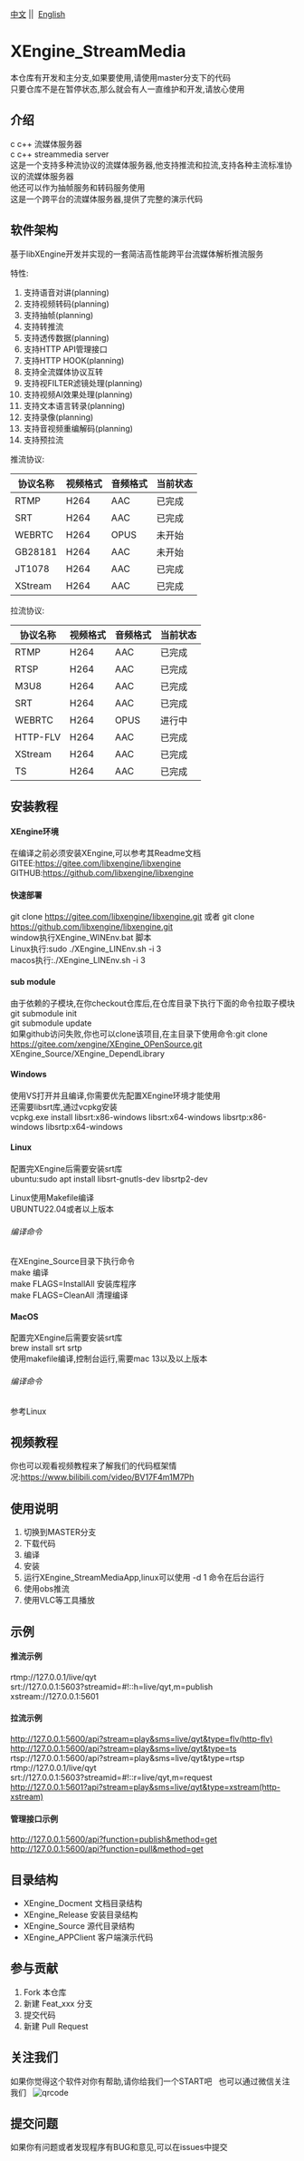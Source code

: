 [中文](README.md) ||  [English](README.en.md)  

# XEngine_StreamMedia

本仓库有开发和主分支,如果要使用,请使用master分支下的代码  
只要仓库不是在暂停状态,那么就会有人一直维护和开发,请放心使用

## 介绍

c c++ 流媒体服务器  
c c++ streammedia server  
这是一个支持多种流协议的流媒体服务器,他支持推流和拉流,支持各种主流标准协议的流媒体服务器  
他还可以作为抽帧服务和转码服务使用  
这是一个跨平台的流媒体服务器,提供了完整的演示代码

## 软件架构
基于libXEngine开发并实现的一套简洁高性能跨平台流媒体解析推流服务  

特性:
1. 支持语音对讲(planning)
2. 支持视频转码(planning)
3. 支持抽帧(planning)
4. 支持转推流
5. 支持透传数据(planning)
6. 支持HTTP API管理接口
7. 支持HTTP HOOK(planning)
8. 支持全流媒体协议互转
9. 支持视FILTER滤镜处理(planning)
10. 支持视频AI效果处理(planning)
11. 支持文本语言转录(planning)
12. 支持录像(planning)
13. 支持音视频重编解码(planning)
14. 支持预拉流

推流协议:

| 协议名称 | 视频格式  | 音频格式 | 当前状态 |
| -------- | --------- | -------- | -------- |
| RTMP     | H264      | AAC      | 已完成   |
| SRT      | H264      | AAC      | 已完成   |
| WEBRTC   | H264      | OPUS     | 未开始   |
| GB28181  | H264      | AAC      | 未开始   |
| JT1078   | H264      | AAC      | 已完成   |
| XStream  | H264      | AAC      | 已完成   |
  
拉流协议:

| 协议名称 | 视频格式  | 音频格式 | 当前状态 |
| -------- | --------- | -------- | -------- |
| RTMP     | H264      | AAC      | 已完成   |
| RTSP     | H264      | AAC      | 已完成   |
| M3U8     | H264      | AAC      | 已完成   |
| SRT      | H264      | AAC      | 已完成   |
| WEBRTC   | H264      | OPUS     | 进行中   |
| HTTP-FLV | H264      | AAC      | 已完成   |
| XStream  | H264      | AAC      | 已完成   |
| TS       | H264      | AAC      | 已完成   |

## 安装教程

#### XEngine环境

在编译之前必须安装XEngine,可以参考其Readme文档  
GITEE:https://gitee.com/libxengine/libxengine  
GITHUB:https://github.com/libxengine/libxengine

#### 快速部署

git clone https://gitee.com/libxengine/libxengine.git 或者 git clone https://github.com/libxengine/libxengine.git  
window执行XEngine_WINEnv.bat 脚本  
Linux执行:sudo ./XEngine_LINEnv.sh -i 3  
macos执行:./XEngine_LINEnv.sh -i 3  

#### sub module
由于依赖的子模块,在你checkout仓库后,在仓库目录下执行下面的命令拉取子模块  
git submodule init  
git submodule update  
如果github访问失败,你也可以clone该项目,在主目录下使用命令:git clone https://gitee.com/xengine/XEngine_OPenSource.git XEngine_Source/XEngine_DependLibrary

#### Windows

使用VS打开并且编译,你需要优先配置XEngine环境才能使用  
还需要libsrt库,通过vcpkg安装  
vcpkg.exe install libsrt:x86-windows libsrt:x64-windows libsrtp:x86-windows libsrtp:x64-windows

#### Linux
配置完XEngine后需要安装srt库  
ubuntu:sudo apt install libsrt-gnutls-dev libsrtp2-dev  

Linux使用Makefile编译  
UBUNTU22.04或者以上版本  

###### 编译命令

在XEngine_Source目录下执行命令  
make 编译  
make FLAGS=InstallAll 安装库程序  
make FLAGS=CleanAll 清理编译

#### MacOS
配置完XEngine后需要安装srt库  
brew install srt srtp  
使用makefile编译,控制台运行,需要mac 13以及以上版本

###### 编译命令

参考Linux

## 视频教程
你也可以观看视频教程来了解我们的代码框架情况:https://www.bilibili.com/video/BV17F4m1M7Ph

## 使用说明

1. 切换到MASTER分支
2. 下载代码
3. 编译
4. 安装
5. 运行XEngine_StreamMediaApp,linux可以使用 -d 1 命令在后台运行
6. 使用obs推流
7. 使用VLC等工具播放

## 示例

#### 推流示例
rtmp://127.0.0.1/live/qyt  
srt://127.0.0.1:5603?streamid=#!::h=live/qyt,m=publish  
xstream://127.0.0.1:5601

#### 拉流示例
http://127.0.0.1:5600/api?stream=play&sms=live/qyt&type=flv(http-flv)  
http://127.0.0.1:5600/api?stream=play&sms=live/qyt&type=ts  
rtsp://127.0.0.1:5600/api?stream=play&sms=live/qyt&type=rtsp  
rtmp://127.0.0.1/live/qyt  
srt://127.0.0.1:5603?streamid=#!::r=live/qyt,m=request  
http://127.0.0.1:5601?api?stream=play&sms=live/qyt&type=xstream(http-xstream)

#### 管理接口示例
http://127.0.0.1:5600/api?function=publish&method=get  
http://127.0.0.1:5600/api?function=pull&method=get

## 目录结构

- XEngine_Docment 文档目录结构
- XEngine_Release 安装目录结构
- XEngine_Source 源代目录结构
- XEngine_APPClient 客户端演示代码

## 参与贡献

1. Fork 本仓库
2. 新建 Feat_xxx 分支
3. 提交代码
4. 新建 Pull Request

## 关注我们

如果你觉得这个软件对你有帮助,请你给我们一个START吧  
也可以通过微信关注我们  
![qrcode](https://www.xyry.org/qrcode.jpg)

## 提交问题

如果你有问题或者发现程序有BUG和意见,可以在issues中提交